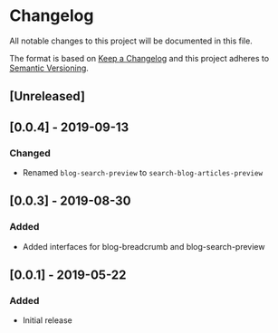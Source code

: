 # Changelog

All notable changes to this project will be documented in this file.

The format is based on [Keep a Changelog](http://keepachangelog.com/en/1.0.0/)
and this project adheres to [Semantic Versioning](http://semver.org/spec/v2.0.0.html).

## [Unreleased]

## [0.0.4] - 2019-09-13

### Changed
- Renamed `blog-search-preview` to `search-blog-articles-preview`

## [0.0.3] - 2019-08-30

### Added
- Added interfaces for blog-breadcrumb and blog-search-preview

## [0.0.1] - 2019-05-22

### Added
- Initial release